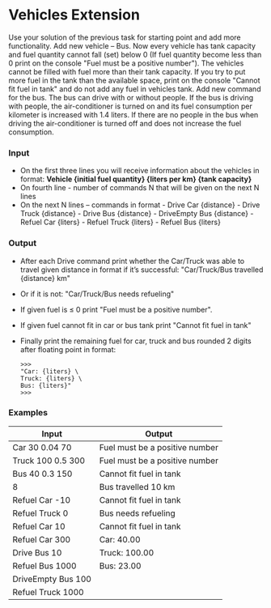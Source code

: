 # **Vehicles Extension**

Use your solution of the previous task for starting point and add more functionality. Add new vehicle – Bus. Now every vehicle has tank capacity and fuel quantity cannot fall (set) below 0 (If fuel quantity become less than 0 print on the console "Fuel must be a positive number").
The vehicles cannot be filled with fuel more than their tank capacity. If you try to put more fuel in the tank than the available space, print on the console "Cannot fit fuel in tank" and do not add any fuel in vehicles tank.
Add new command for the bus. The bus can drive with or without people. If the bus is driving with people, the air-conditioner is turned on and its fuel consumption per kilometer is increased with 1.4 liters. If there are no people in the bus when driving the air-conditioner is turned off and does not increase the fuel consumption.

### **Input**

-	On the first three lines you will receive information about the vehicles in format:
    **Vehicle {initial fuel quantity} {liters per km} {tank capacity}**
-	On fourth line - number of commands N that will be given on the next N lines
-	On the next N lines – commands in format
        -	Drive Car {distance}
        -	Drive Truck {distance}
        -	Drive Bus {distance}
        -	DriveEmpty Bus {distance}
        -	Refuel Car {liters}
        -	Refuel Truck {liters}
        -	Refuel Bus {liters}

### **Output**

-	After each Drive command print whether the Car/Truck was able to travel given distance in format if it’s successful:
"Car/Truck/Bus travelled {distance} km"
-	Or if it is not:
"Car/Truck/Bus needs refueling"
-	If given fuel is ≤ 0 print "Fuel must be a positive number".
-	If given fuel cannot fit in car or bus tank print "Cannot fit fuel in tank"
-	Finally print the remaining fuel for car, truck and bus rounded 2 digits after floating point in format:

        >>>
        "Car: {liters} \
        Truck: {liters} \
        Bus: {liters}"
        >>>
        
        
### **Examples**

| Input                  | Output |
| --- | --- |
| Car 30 0.04 70 | Fuel must be a positive number |
| Truck 100 0.5 300 | Fuel must be a positive number |
| Bus 40 0.3 150 | Cannot fit fuel in tank |
| 8 | Bus travelled 10 km |
| Refuel Car -10 | Cannot fit fuel in tank |
| Refuel Truck 0 | Bus needs refueling |
| Refuel Car 10 | Cannot fit fuel in tank |
| Refuel Car 300 | Car: 40.00 |
| Drive Bus 10 | Truck: 100.00 |
| Refuel Bus 1000 | Bus: 23.00 |
| DriveEmpty Bus 100 | |
| Refuel Truck 1000 | |
